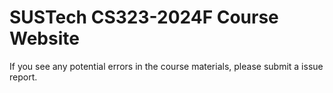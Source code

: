 # SUSTech CS323-2024F Course Website

If you see any potential errors in the course materials, please submit a issue report.
